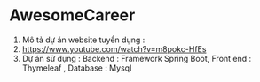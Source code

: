 # AwesomeCareer
1. Mô tả dự án website tuyển dụng : 
2. https://www.youtube.com/watch?v=m8pokc-HfEs
3. Dự án sử dụng : Backend : Framework Spring Boot, Front end : Thymeleaf , Database : Mysql
